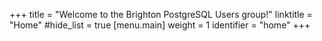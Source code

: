 +++
title = "Welcome to the Brighton PostgreSQL Users group!"
linktitle = "Home"
#hide_list = true
[menu.main]
  weight = 1
  identifier = "home"
+++

